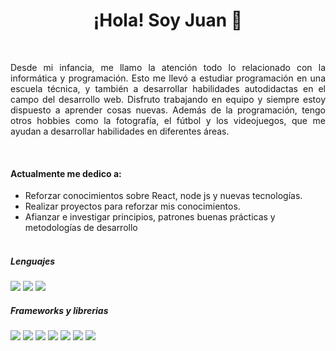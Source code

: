 
<h1 align="center" width="20px">¡Hola! Soy Juan 👋</h1>
<br>
<p align="justify">
  Desde mi infancia, me llamo la atención todo lo relacionado con la informática y programación. Esto me llevó a estudiar programación en una escuela técnica, y también a desarrollar habilidades autodidactas en el campo del desarrollo web. Disfruto trabajando en equipo y siempre estoy dispuesto a aprender cosas nuevas. Además de la programación, tengo otros hobbies como la fotografía, el fútbol y los videojuegos, que me ayudan a desarrollar habilidades en diferentes áreas.
</p>
<br>

<h4 align="left">Actualmente me dedico a:</h4>

- Reforzar conocimientos sobre React, node js y nuevas tecnologías.
- Realizar proyectos para reforzar mis conocimientos.
- Afianzar e investigar principios, patrones buenas prácticas y metodologías de desarrollo
<br><br>

<h5 align="left">Lenguajes</h5>

<p>
  <img src="https://img.shields.io/badge/HTML5-E34F26?style=for-the-badge&logo=html5&logoColor=white" />
  <img src="https://img.shields.io/badge/CSS3-1572B6?style=for-the-badge&logo=css3&logoColor=white" />
  <img src="https://img.shields.io/badge/JavaScript-323330?style=for-the-badge&logo=javascript&logoColor=F7DF1E" />
</p>

<h5 align="left">Frameworks y librerias</h5>


<p>
  <img src="https://img.shields.io/badge/React-20232A?style=for-the-badge&logo=react&logoColor=61DAFB" />
  <img src="https://img.shields.io/badge/Sass-CC6699?style=for-the-badge&logo=sass&logoColor=white" />
  <img src="https://img.shields.io/badge/Tailwind_CSS-38B2AC?style=for-the-badge&logo=tailwind-css&logoColor=white" />
  <img src="https://img.shields.io/badge/styled--components-DB7093?style=for-the-badge&logo=styled-components&logoColor=white" />
  <img src="https://img.shields.io/badge/Bootstrap-563D7C?style=for-the-badge&logo=bootstrap&logoColor=white" />
  <img src="https://img.shields.io/badge/Node.js-43853D?style=for-the-badge&logo=node.js&logoColor=white" />
  <img src="https://img.shields.io/badge/Express.js-404D59?style=for-the-badge" />
</p>
